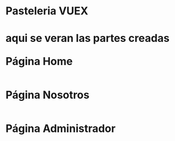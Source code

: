 <h1>Pasteleria VUEX<h1>
aqui se veran las partes creadas 
  <br>
  <p>Página Home</p>
  <img href"https://github.com/miguelapol/pasteleria_VUEX/blob/main/home_page.png">
  <br>
  <p>Página Nosotros</p>
  <img href"https://github.com/miguelapol/pasteleria_VUEX/blob/main/nosotros_page.png">
  <br>
  <p>Página Administrador</p>
  <img href"https://github.com/miguelapol/pasteleria_VUEX/blob/main/admin_page.png">

